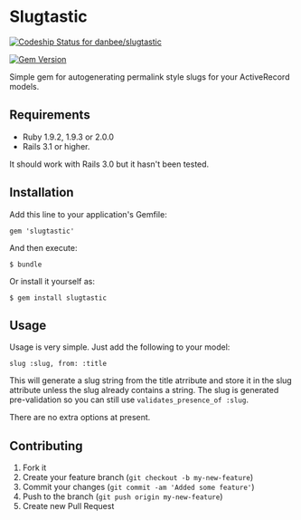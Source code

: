 # Slugtastic

[![Codeship Status for danbee/slugtastic](https://codeship.com/projects/7a08ef30-0518-0132-d4b6-223503fac7d3/status?branch=master)](https://codeship.com/projects/30797)

[![Gem Version](https://badge.fury.io/rb/slugtastic.svg)](https://badge.fury.io/rb/slugtastic)

Simple gem for autogenerating permalink style slugs for your ActiveRecord
models.

## Requirements

* Ruby 1.9.2, 1.9.3 or 2.0.0
* Rails 3.1 or higher.

It should work with Rails 3.0 but it hasn't been tested.

## Installation

Add this line to your application's Gemfile:

    gem 'slugtastic'

And then execute:

    $ bundle

Or install it yourself as:

    $ gem install slugtastic

## Usage

Usage is very simple. Just add the following to your model:

    slug :slug, from: :title

This will generate a slug string from the title atrribute and store it in the
slug attribute unless the slug already contains a string. The slug is generated
pre-validation so you can still use `validates_presence_of :slug`.

There are no extra options at present.

## Contributing

1. Fork it
2. Create your feature branch (`git checkout -b my-new-feature`)
3. Commit your changes (`git commit -am 'Added some feature'`)
4. Push to the branch (`git push origin my-new-feature`)
5. Create new Pull Request
